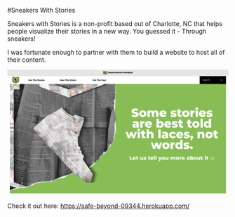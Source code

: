 #Sneakers With Stories

Sneakers with Stories is a non-profit based out of Charlotte, NC that helps people visualize their stories in a new way. 
You guessed it - Through sneakers! 

I was fortunate enough to partner with them to build a website to host all of their content. 

![](sneakers_hero.png)

Check it out here:
https://safe-beyond-09344.herokuapp.com/
